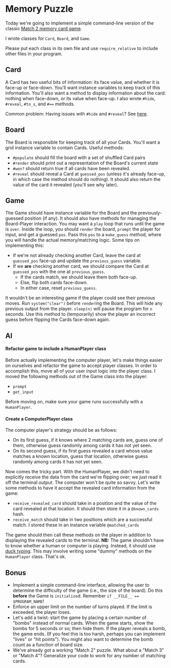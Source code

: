 # Memory Puzzle

Today we're going to implement a simple command-line version of the
classic [Match 2 memory card game][match-memory].

[match-memory]: http://games.aarp.org/games/metro-match/metro-match.aspx

I wrote classes for `Card`, `Board`, and `Game`.

Please put each class in its own file and use `require_relative` to include
other files in your program.

## Card

A Card has two useful bits of information: its face value, and whether
it is face-up or face-down. You'll want instance variables to keep track
of this information. You'll also want a method to display information
about the card: nothing when face-down, or its value when face-up. I
also wrote `#hide`, `#reveal`, `#to_s`, and `#==` methods.

Common problem: Having issues with `#hide` and `#reveal`? See [here][testing-small].

[testing-small]: https://github.com/appacademy/curriculum/blob/master/ruby/readings/testing-small.md

## Board

The Board is responsible for keeping track of all your Cards. You'll
want a grid instance variable to contain Cards. Useful
methods:

- `#populate` should fill the board with a set of shuffled Card pairs
- `#render` should print out a representation of the Board's current
  state
- `#won?` should return true if all cards have been revealed.
- `#reveal` should reveal a Card at `guessed_pos` (unless it's already
  face-up, in which case the method should do nothing). It should also
  return the value of the card it revealed (you'll see why later).

## Game

The Game should have instance variable for the Board and the
previously-guessed position (if any). It should also have methods for
managing the Board-Player interaction. You may want a `play` loop that
runs until the game is `over`. Inside the loop, you should `render` the
board, `prompt` the player for input, and get a guessed `pos`. Pass this
`pos` to a `make_guess` method, where you will handle the actual
memory/matching logic. Some tips on implementing this:

- If we're not already checking another Card, leave the card at
  `guessed_pos` face-up and update the `previous_guess` variable.
- If we **are** checking another card, we should compare the Card at
  `guessed_pos` with the one at `previous_guess`.
  - If the cards match, we should leave them both face-up.
  - Else, flip both cards face-down.
  - In either case, reset `previous_guess`.

It wouldn't be an interesting game if the player could see their
previous moves. Run `system("clear")` before `render`ing the Board. This
will hide any previous output from the player. `sleep(n)` will pause the
program for `n` seconds. Use this method to (temporarily) show the
player an incorrect guess before flipping the Cards face-down again.

## AI

#### Refactor game to include a HumanPlayer class

Before actually implementing the computer player, let's make things easier
on ourselves and refactor the game to accept player classes. In order to accomplish
this, move all of your user input logic into the player class. I moved the
following methods out of the Game class into the player:
- `prompt`
- `get_input`

Before moving on, make sure your game runs successfully with a `HumanPlayer`.

#### Create a ComputerPlayer class

The computer player's strategy should be as follows:
- On its first guess, if it knows where 2 matching cards are, guess one of them,
otherwise guess randomly among cards it has not yet seen.
- On its second guess, if its first guess revealed a card whose value matches a
known location, guess that location, otherwise guess randomly among cards it has
not yet seen.

Now comes the tricky part. With the HumanPlayer, we didn't need to explicitly
receive the data from the card we're flipping over; we just read it off the
terminal output. The computer won't be quite so savvy. Let's write some methods
to have it accept the revealed card information from the game:
- `receive_revealed_card` should take in a position and the value of
the card revealed at that location. It should then store it in a `@known_cards`
hash.
- `receive_match` should take in two positions which are a successful match. I
stored these in an instance variable `@matched_cards`

The game should then call these methods on the player in addition to displaying the
revealed cards to the terminal.
**NB:** The game shouldn't have to know whether a human or computer is playing.
Instead, it should use [duck typing](http://rubylearning.com/satishtalim/duck_typing.html).
This may involve writing some "dummy" methods on the `HumanPlayer` class. That's ok.

## Bonus

- Implement a simple command-line interface, allowing the user to
  determine the difficulty of the game (i.e., the size of the board).
  Do this **before** the Game is `initialize`d. Remember `if __FILE__ ==
  $PROGRAM_NAME`!
- Enforce an upper limit on the number of turns played. If the limit is
  exceeded, the player loses.
- Let's add a twist: start the game by placing a certain number of
  "bombs" instead of normal cards. When the game starts, show the bombs
  for 5 seconds or so; then hide them. If the player reveals a bomb, the
  game ends. (If you feel this is too harsh, perhaps you can implement
  "lives" or "hit points"). You might also want to determine the bomb
  count as a function of board size.
- We've already got a working "Match 2" puzzle. What about a "Match 3"
  or "Match 4"? Generalize your code to work for any number of matching
  cards.
